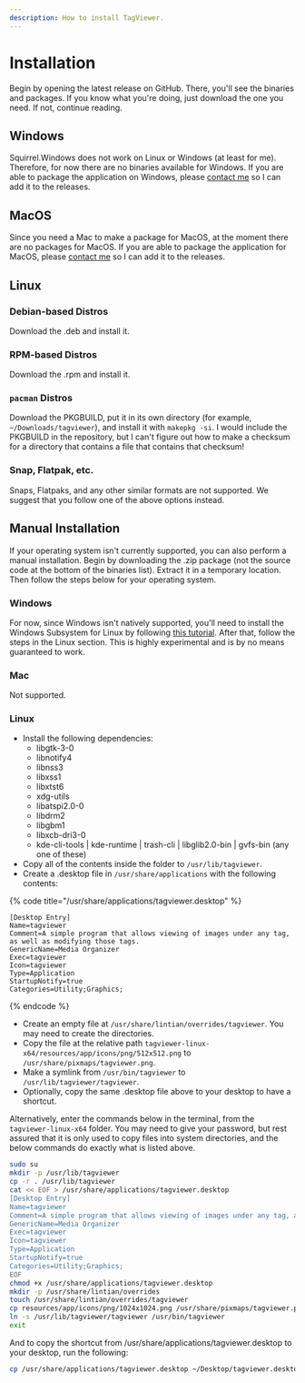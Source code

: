 ```yaml
---
description: How to install TagViewer.
---
```


# Installation

Begin by opening the latest release on GitHub. There, you'll see the binaries and packages. If you know what you're doing, just download the one you need. If not, continue reading.

## Windows

Squirrel.Windows does not work on Linux or Windows \(at least for me\). Therefore, for now there are no binaries available for Windows. If you are able to package the application on Windows, please [contact me](mailto:mattf53190@gmail.com?subject=TagViewer:+I+can+package+for+Windows) so I can add it to the releases.

## MacOS

Since you need a Mac to make a package for MacOS, at the moment there are no packages for MacOS. If you are able to package the application for MacOS, please [contact me](mailto:mattf53190@gmail.com?subject=TagViewer:+I+can+package+for+MacOS) so I can add it to the releases.

## Linux

### Debian-based Distros

Download the .deb and install it.

### RPM-based Distros

Download the .rpm and install it.

### `pacman` Distros

Download the PKGBUILD, put it in its own directory \(for example, `~/Downloads/tagviewer`\), and install it with `makepkg -si`. I would include the PKGBUILD in the repository, but I can't figure out how to make a checksum for a directory that contains a file that contains that checksum!

### Snap, Flatpak, etc.

Snaps, Flatpaks, and any other similar formats are not supported. We suggest that you follow one of the above options instead.

## Manual Installation

If your operating system isn't currently supported, you can also perform a manual installation. Begin by downloading the .zip package \(not the source code at the bottom of the binaries list\). Extract it in a temporary location. Then follow the steps below for your operating system.

### Windows

For now, since Windows isn't natively supported, you'll need to install the Windows Subsystem for Linux by following [this tutorial](https://docs.microsoft.com/en-us/windows/wsl/install-win10). After that, follow the steps in the Linux section. This is highly experimental and is by no means guaranteed to work.

### Mac

Not supported.

### Linux

* Install the following dependencies:
  * libgtk-3-0
  * libnotify4
  * libnss3
  * libxss1
  * libxtst6
  * xdg-utils
  * libatspi2.0-0
  * libdrm2
  * libgbm1
  * libxcb-dri3-0
  * kde-cli-tools \| kde-runtime \| trash-cli \| libglib2.0-bin \| gvfs-bin \(any one of these\)
* Copy all of the contents inside the folder to `/usr/lib/tagviewer`.
* Create a .desktop file in `/usr/share/applications` with the following contents:

{% code title="/usr/share/applications/tagviewer.desktop" %}
```text
[Desktop Entry]
Name=tagviewer
Comment=A simple program that allows viewing of images under any tag, as well as modifying those tags.
GenericName=Media Organizer
Exec=tagviewer
Icon=tagviewer
Type=Application
StartupNotify=true
Categories=Utility;Graphics;
```
{% endcode %}

* Create an empty file at `/usr/share/lintian/overrides/tagviewer`. You may need to create the directories.
* Copy the file at the relative path `tagviewer-linux-x64/resources/app/icons/png/512x512.png` to `/usr/share/pixmaps/tagviewer.png`.
* Make a symlink from `/usr/bin/tagviewer` to `/usr/lib/tagviewer/tagviewer`.
* Optionally, copy the same .desktop file above to your desktop to have a shortcut.

Alternatively, enter the commands below in the terminal, from the `tagviewer-linux-x64` folder. You may need to give your password, but rest assured that it is only used to copy files into system directories, and the below commands do exactly what is listed above.

```bash
sudo su
mkdir -p /usr/lib/tagviewer
cp -r . /usr/lib/tagviewer
cat << EOF > /usr/share/applications/tagviewer.desktop
[Desktop Entry]
Name=tagviewer
Comment=A simple program that allows viewing of images under any tag, as well as modifying those tags.
GenericName=Media Organizer
Exec=tagviewer
Icon=tagviewer
Type=Application
StartupNotify=true
Categories=Utility;Graphics;
EOF
chmod +x /usr/share/applications/tagviewer.desktop
mkdir -p /usr/share/lintian/overrides
touch /usr/share/lintian/overrides/tagviewer
cp resources/app/icons/png/1024x1024.png /usr/share/pixmaps/tagviewer.png
ln -s /usr/lib/tagviewer/tagviewer /usr/bin/tagviewer
exit
```

And to copy the shortcut from /usr/share/applications/tagviewer.desktop to your desktop, run the following:

```bash
cp /usr/share/applications/tagviewer.desktop ~/Desktop/tagviewer.desktop
```

